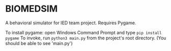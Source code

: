 # BIOMEDSIM


A behavioral simulator for IED team project.
Requires Pygame.


To install pygame: open Windows Command Prompt and type ```pip install pygame```
To invoke, run ```python3 main.py``` from the project's root directory. (You should be able to see 'main.py')
